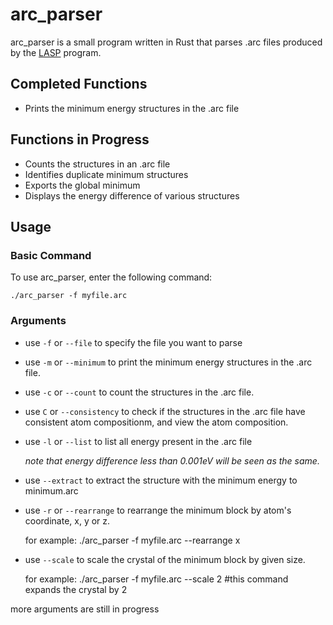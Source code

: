 # arc_parser
arc_parser is a small program written in Rust that parses .arc files produced by the [LASP](http://www.lasphub.com/) program.

## Completed Functions
+ Prints the minimum energy structures in the .arc file

## Functions in Progress
+ Counts the structures in an .arc file
+ Identifies duplicate minimum structures
+ Exports the global minimum
+ Displays the energy difference of various structures

## Usage
### Basic Command
To use arc_parser, enter the following command:
```
./arc_parser -f myfile.arc
```

### Arguments
+ use `-f` or `--file` to specify the file you want to parse

+ use `-m` or `--minimum` to print the minimum energy structures in the .arc file.

+ use `-c` or `--count` to count the structures in the .arc file.

+ use `C` or `--consistency` to check if the structures in the .arc file have consistent atom compositionm, and view the atom composition.

+ use `-l` or `--list` to list all energy present in the .arc file

    *note that energy difference less than 0.001eV will be seen as the same.*

+ use `--extract` to extract the structure with the minimum energy to minimum.arc

+ use `-r` or `--rearrange` to rearrange the minimum block by atom's coordinate, x, y or z.

    for example:
    ./arc_parser -f myfile.arc --rearrange x

+ use `--scale` to scale the crystal of the minimum block by given size.

    for example:
    ./arc_parser -f myfile.arc --scale 2 #this command expands the crystal by 2

more arguments are still in progress